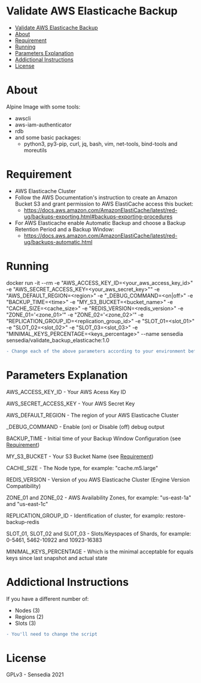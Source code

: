 # Validate AWS Elasticache Backup

<!-- TOC -->

- [Validate AWS Elasticache Backup](#validate-aws-elasticache-backup)
- [About](#about)
- [Requirement](#requirement)
- [Running](#running)
- [Parameters Explanation](#parameters-explanation)
- [Addictional Instructions](#addictional-instructions)
- [License](#license)

<!-- TOC -->

# About

Alpine Image with some tools:

- awscli
- aws-iam-authenticator
- rdb
- and some basic packages:
  - python3, py3-pip, curl, jq, bash, vim, net-tools, bind-tools and moreutils

# Requirement
 - AWS Elasticache Cluster
 - Follow the AWS Documentation's instruction to create an Amazon Bucket S3 and grant permission to AWS ElastiCache access this bucket:
    - https://docs.aws.amazon.com/AmazonElastiCache/latest/red-ug/backups-exporting.html#backups-exporting-procedures
- For AWS Elasticache enable Automatic Backup and choose a Backup Retention Period and a Backup Window:
  - https://docs.aws.amazon.com/AmazonElastiCache/latest/red-ug/backups-automatic.html

# Running
docker run -it --rm -e "AWS_ACCESS_KEY_ID=\<your_aws_access_key_id>" -e "AWS_SECRET_ACCESS_KEY=\<your_aws_secret_key>"" -e "AWS_DEFAULT_REGION=\<region>" -e "_DEBUG_COMMAND=<on|off>" -e "BACKUP_TIME=\<time>" -e "MY_S3_BUCKET=\<bucket_name>" -e "CACHE_SIZE=\<cache_size>" -e "REDIS_VERSION=\<redis_version>" -e "ZONE_01='<zone_01>'" -e "ZONE_02='<zone_02>'" -e "REPLICATION_GROUP_ID=\<replication_group_id>" -e "SLOT_01=\<slot_01>" -e "SLOT_02=\<slot_02>" -e "SLOT_03=\<slot_03>" -e "MINIMAL_KEYS_PERCENTAGE=\<keys_percentage>" --name sensedia sensedia/validate_backup_elasticache:1.0

```diff
- Change each of the above parameters according to your environment before running docker run command
```

# Parameters Explanation
AWS_ACCESS_KEY_ID - Your AWS Acess Key ID

AWS_SECRET_ACCESS_KEY - Your AWS Secret Key

AWS_DEFAULT_REGION - The region of your AWS Elasticache Cluster

_DEBUG_COMMAND - Enable (on) or Disable (off) debug output

BACKUP_TIME - Initial time of your Backup Window Configuration (see [Requirement](#requirement))

MY_S3_BUCKET - Your S3 Bucket Name (see [Requirement](#requirement))

CACHE_SIZE - The Node type, for example: "cache.m5.large"

REDIS_VERSION - Version of you AWS Elasticache Cluster (Engine Version Compatibility)

ZONE_01 and ZONE_02 - AWS Availability Zones, for example: "us-east-1a" and "us-east-1c"

REPLICATION_GROUP_ID - Identification of cluster, for examplo: restore-backup-redis

SLOT_01, SLOT_02 and SLOT_03 - Slots/Keyspaces of Shards, for example: 0-5461, 5462-10922 and 10923-16383

MINIMAL_KEYS_PERCENTAGE - Which is the minimal acceptable for equals keys since last snapshot and actual state


# Addictional Instructions
If you have a different number of:
 - Nodes (3)
 - Regions (2)
 - Slots (3)

```diff
- You'll need to change the script
```

# License

 GPLv3 - Sensedia 2021
